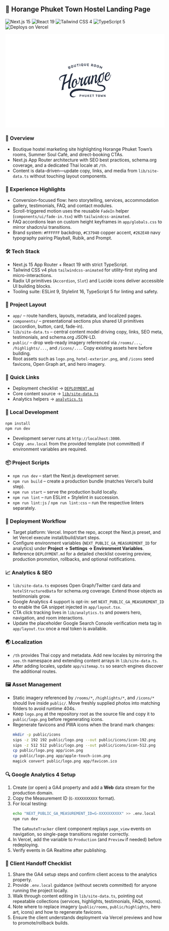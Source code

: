 ## 🏨 Horange Phuket Town Hostel Landing Page

![Next.js 15](https://img.shields.io/badge/Next.js-15.5-black?style=flat&logo=nextdotjs&logoColor=white)
![React 19](https://img.shields.io/badge/React-19-20232a?style=flat&logo=react&logoColor=61DAFB)
![Tailwind CSS 4](https://img.shields.io/badge/Tailwind_CSS-4.1-38BDF8?style=flat&logo=tailwindcss&logoColor=white)
![TypeScript 5](https://img.shields.io/badge/TypeScript-5-3178C6?style=flat&logo=typescript&logoColor=white)
![Deploys on Vercel](https://img.shields.io/badge/Deploys_on-Vercel-000000?style=flat&logo=vercel&logoColor=white)

<p align="center" style="background:#ffffff;padding:16px;">
  <img src="logo.png" alt="Horange Phuket Town logo" width="260">
</p>

### 📝 Overview
- Boutique hostel marketing site highlighting Horange Phuket Town’s rooms, Summer Soul Café, and direct-booking CTAs.
- Next.js App Router architecture with SEO best practices, schema.org coverage, and a dedicated Thai locale at `/th`.
- Content is data-driven—update copy, links, and media from `lib/site-data.ts` without touching layout components.

### 🎯 Experience Highlights
- Conversion-focused flow: hero storytelling, services, accommodation gallery, testimonials, FAQ, and contact modules.
- Scroll-triggered motion uses the reusable `FadeIn` helper (`components/ui/fade-in.tsx`) with `tailwindcss-animated`.
- FAQ accordions lean on custom height keyframes in `app/globals.css` to mirror shadcn/ui transitions.
- Brand system: `#FFFFFF` backdrop, `#C37940` copper accent, `#262E40` navy typography pairing Playball, Rubik, and Prompt.

### 🛠️ Tech Stack
- Next.js 15 App Router + React 19 with strict TypeScript.
- Tailwind CSS v4 plus `tailwindcss-animated` for utility-first styling and micro-interactions.
- Radix UI primitives (`Accordion`, `Slot`) and Lucide icons deliver accessible UI building blocks.
- Tooling suite: ESLint 9, Stylelint 16, TypeScript 5 for linting and safety.

### 🧭 Project Layout
- `app/` – route handlers, layouts, metadata, and localized pages.
- `components/` – presentational sections plus shared UI primitives (accordion, button, card, fade-in).
- `lib/site-data.ts` – central content model driving copy, links, SEO meta, testimonials, and schema.org JSON-LD.
- `public/` – drop web-ready imagery referenced via `/rooms/...`, `/highlights/...`, and `/icons/...`. Copy existing assets here before building.
- Root assets such as `logo.png`, `hotel-exterior.png`, and `/icons` seed favicons, Open Graph art, and hero imagery.

### 🔗 Quick Links
- Deployment checklist → [`DEPLOYMENT.md`](DEPLOYMENT.md)
- Core content source → [`lib/site-data.ts`](lib/site-data.ts)
- Analytics helpers → [`analytics.ts`](analytics.ts)

### 🚀 Local Development
```bash
npm install
npm run dev
```
- Development server runs at `http://localhost:3000`.
- Copy `.env.local` from the provided template (not committed) if environment variables are required.

### 📦 Project Scripts
- `npm run dev` – start the Next.js development server.
- `npm run build` – create a production bundle (matches Vercel’s build step).
- `npm run start` – serve the production build locally.
- `npm run lint` – run ESLint + Stylelint in succession.
- `npm run lint:js` / `npm run lint:css` – run the respective linters separately.

### 🚢 Deployment Workflow
- Target platform: Vercel. Import the repo, accept the Next.js preset, and let Vercel execute install/build/start steps.
- Configure environment variables (`NEXT_PUBLIC_GA_MEASUREMENT_ID` for analytics) under **Project → Settings → Environment Variables**.
- Reference `DEPLOYMENT.md` for a detailed checklist covering preview, production promotion, rollbacks, and optional notifications.

### 📈 Analytics & SEO
- `lib/site-data.ts` exposes Open Graph/Twitter card data and `hotelStructuredData` for schema.org coverage. Extend those objects as testimonials grow.
- Google Analytics 4 support is opt-in: set `NEXT_PUBLIC_GA_MEASUREMENT_ID` to enable the GA snippet injected in `app/layout.tsx`.
- CTA click tracking lives in `lib/analytics.ts` and powers hero, navigation, and room interactions.
- Update the placeholder Google Search Console verification meta tag in `app/layout.tsx` once a real token is available.

### 🌏 Localization
- `/th` provides Thai copy and metadata. Add new locales by mirroring the `seo.th` namespace and extending content arrays in `lib/site-data.ts`.
- After adding locales, update `app/sitemap.ts` so search engines discover the additional routes.

### 🖼️ Asset Management
- Static imagery referenced by `/rooms/*`, `/highlights/*`, and `/icons/*` should live inside `public/`. Move freshly supplied photos into matching folders to avoid runtime 404s.
- Keep `logo.png` at the repository root as the source file and copy it to `public/logo.png` before regenerating icons.
- Regenerate favicons and PWA icons when the brand mark changes:
  ```bash
  mkdir -p public/icons
  sips -z 192 192 public/logo.png --out public/icons/icon-192.png
  sips -z 512 512 public/logo.png --out public/icons/icon-512.png
  cp public/logo.png app/icon.png
  cp public/logo.png app/apple-touch-icon.png
  magick convert public/logo.png app/favicon.ico
  ```

### 🔍 Google Analytics 4 Setup
1. Create (or open) a GA4 property and add a **Web** data stream for the production domain.
2. Copy the Measurement ID (`G-XXXXXXXXXX` format).
3. For local testing:
   ```bash
   echo "NEXT_PUBLIC_GA_MEASUREMENT_ID=G-XXXXXXXXXX" >> .env.local
   npm run dev
   ```
   The `GaRouteTracker` client component replays `page_view` events on navigation, so single-page transitions register correctly.
4. In Vercel, add the variable to `Production` (and `Preview` if needed) before redeploying.
5. Verify events in GA Realtime after publishing.

### 🤝 Client Handoff Checklist
1. Share the GA4 setup steps and confirm client access to the analytics property.
2. Provide `.env.local` guidance (without secrets committed) for anyone running the project locally.
3. Walk through content editing in `lib/site-data.ts`, pointing out repeatable collections (services, highlights, testimonials, FAQs, rooms).
4. Note where to replace imagery (`public/rooms`, `public/highlights`, hero art, icons) and how to regenerate favicons.
5. Ensure the client understands deployment via Vercel previews and how to promote/rollback builds.
